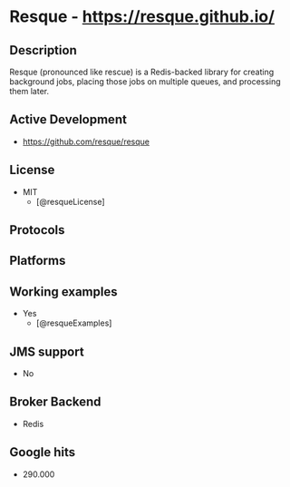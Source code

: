 # Resque - https://resque.github.io/


## Description
Resque (pronounced like rescue) is a Redis-backed library for creating background jobs, placing those jobs on multiple queues, and processing them later.


## Active Development
- https://github.com/resque/resque


## License
- MIT
    - [@resqueLicense]


## Protocols


## Platforms


## Working examples
- Yes
    - [@resqueExamples]


## JMS support
- No


## Broker Backend
- Redis


## Google hits
- 290.000
